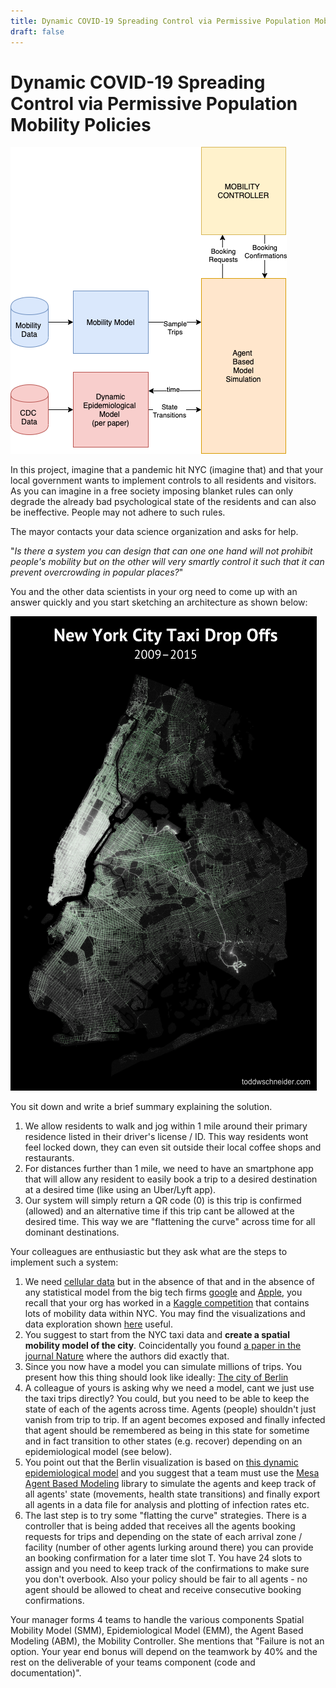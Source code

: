 ```yaml
---
title: Dynamic COVID-19 Spreading Control via Permissive Population Mobility Policies
draft: false
---
```


# Dynamic COVID-19 Spreading Control via Permissive Population Mobility Policies

![mobility-control](images/mobility-control.png#center)


In this project, imagine that a pandemic hit NYC (imagine that) and that your local government wants to implement controls to all residents and visitors. As you can imagine in a free society imposing blanket rules can only degrade the already bad psychological state of the residents and can also be ineffective. People may not adhere to such rules. 

The mayor contacts your data science organization and asks for help. 

"_Is there a system you can design that can one one hand will not prohibit people's mobility but on the other will very smartly control it such that it can prevent overcrowding in popular places?_"  

You and the other data scientists in your org need to come up with an answer quickly and you start sketching an architecture as shown below:

![taxi-dropoffs-map](images/taxi-dropoffs-map.png#center)


You sit down and write a brief summary explaining the solution. 

1. We allow residents to walk and jog within 1 mile around their primary residence listed in their driver's license / ID.  This way residents wont feel locked down, they can even sit outside their local coffee shops and restaurants. 
2. For distances further than 1 mile, we need to have an smartphone app that will allow any resident to easily book a trip to a desired destination at a desired time  (like using an Uber/Lyft app).
3. Our system will simply return a QR code (0) is this trip is confirmed (allowed) and an alternative time if this trip cant be allowed at the desired time. This way we are "flattening the curve" across time for all dominant destinations. 

Your colleagues are enthusiastic but they ask what are the steps to implement such a system:

1.  We need [cellular data](https://www.nytimes.com/interactive/2019/12/19/opinion/location-tracking-cell-phone.html) but in the absence of that and in the absence of any statistical model from the big tech firms [google](https://www.google.com/covid19/mobility/) and [Apple](https://www.apple.com/covid19/mobility), you recall that your org has worked in a [Kaggle competition](https://www.kaggle.com/c/new-york-city-taxi-fare-prediction/overview) that contains lots of mobility data within NYC. You may find the visualizations and data exploration shown [here](https://toddwschneider.com/posts/analyzing-1-1-billion-nyc-taxi-and-uber-trips-with-a-vengeance/) useful.
2.  You suggest to start from the NYC taxi data and **create a spatial mobility model of the city**. Coincidentally you found [a paper in the journal Nature](https://www.nature.com/articles/s41598-020-60875-w.pdf) where the authors did exactly that. 
3. Since you now have a model you can simulate millions of trips. You present how this thing should look like ideally: [The city of Berlin](https://covid-sim.info/v3?day=10) 
4. A colleague of yours is asking why we need a model, cant we just use the taxi trips directly? You could, but you need to be able to keep the state of each of the agents across time. Agents (people) shouldn't just vanish from trip to trip. If an agent becomes exposed and finally infected that agent should be remembered as being in this state for sometime and in fact transition to other states (e.g. recover) depending on an epidemiological model (see below). 
5. You point out that the Berlin visualization is based on [this dynamic epidemiological model](https://www.medrxiv.org/content/10.1101/2020.03.27.20045302v1.full.pdf) and you suggest that a team must use the [Mesa Agent Based Modeling](https://github.com/projectmesa/mesa) library to simulate the agents and keep track of all agents' state (movements, health state transitions) and finally export all agents in a data file for analysis and plotting of infection rates etc. 
6. The last step is to try some "flatting the curve" strategies. There is a controller that is being added that receives all the agents booking requests for trips and depending on the state of each arrival zone / facility (number of other agents lurking around there) you can provide an booking confirmation for a later time slot T. You have 24 slots to assign and you need to keep track of the confirmations to make sure you don't overbook. Also your policy should be fair to all agents - no agent should be allowed to cheat and receive consecutive booking confirmations.  

Your manager forms 4 teams to handle the various components Spatial Mobility Model (SMM), Epidemiological Model (EMM), the Agent Based Modeling (ABM), the Mobility Controller. She mentions that "Failure is not an option. Your year end bonus will depend on the teamwork by 40% and the rest on the deliverable of your teams component (code and documentation)". 
